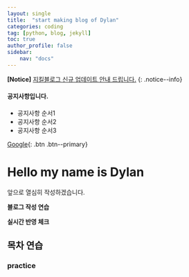 ```yaml
---
layout: single
title:  "start making blog of Dylan"
categories: coding
tag: [python, blog, jekyll]
toc: true
author_profile: false
sidebar:
    nav: "docs"
---
```


**[Notice]** [지킬블로그 신규 업데이트 안내 드립니다.](https://mmistakes.github.io/minimal-mistakes/docs/quick-start-guide/)
{: .notice--info}

<div class="notice--success">
<h4>공지사항입니다.</h4>
<ul>
    <li>공지사항 순서1</li>
    <li>공지사항 순서2</li>
    <li>공지사항 순서3</li>
</ul>
</div>

[Google](https://google.com){: .btn .btn--primary}


# Hello my name is Dylan

앞으로 열심히 작성하겠습니다.

**블로그 작성 연습**

**실시간 반영 체크**


## 목차 연습

### practice

